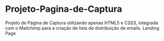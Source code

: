 # Projeto-Pagina-de-Captura
Projeto de Página de Captura utilizando apenas HTML5 e CSS3, integrada com o Mailchimp para a criação de lista de distribuição de emails. Landing Page
